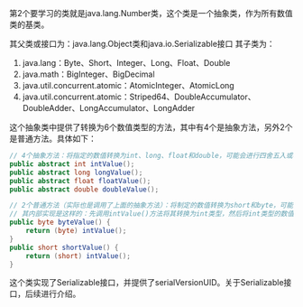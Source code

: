 第2个要学习的类就是java.lang.Number类，这个类是一个抽象类，作为所有数值类的基类。

其父类或接口为：java.lang.Object类和java.io.Serializable接口
其子类为：
1. java.lang：Byte、Short、Integer、Long、Float、Double
2. java.math：BigInteger、BigDecimal
3. java.util.concurrent.atomic：AtomicInteger、AtomicLong
4. java.util.concurrent.atomic：Striped64、DoubleAccumulator、DoubleAdder、LongAccumulator、LongAdder

这个抽象类中提供了转换为6个数值类型的方法，其中有4个是抽象方法，另外2个是普通方法。具体如下：
```java
// 4个抽象方法：将指定的数值转换为int、long、float和double，可能会进行四舍五入或者截断。
public abstract int intValue();
public abstract long longValue();
public abstract float floatValue();
public abstract double doubleValue();

// 2个普通方法（实际也是调用了上面的抽象方法）：将制定的数值转换为short和byte，可能会进行四舍五入或者截断。
// 其内部实现是这样的：先调用intValue()方法将其转换为int类型，然后将int类型的数值强制转换为short或byte类型.
public byte byteValue() {
	return (byte) intValue();
}
public short shortValue() {
	return (short) intValue();
}
```

这个类实现了Serializable接口，并提供了serialVersionUID。关于Serializable接口，后续进行介绍。